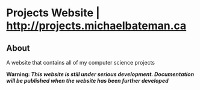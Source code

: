 # Projects Website | http://projects.michaelbateman.ca
## About

A website that contains all of my computer science projects

__Warning: *This website is still under serious development.  Documentation will be published when the website has been further developed*__